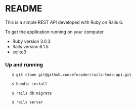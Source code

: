 # README

This is a simple REST API developed with Ruby on Rails 6.

To get the application running on your computer.

* Ruby version 3.0.3
* Rails version 6.1.5
* sqlite3

### Up and running

```bash
   $ git clone git@github.com:efocoder/rails-todo-api.git
   
   $ bundle install
   
   $ rails db:migrate
   
   $ rails server
```


